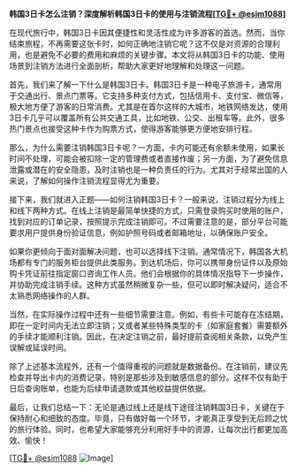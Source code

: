 **韩国3日卡怎么注销？深度解析韩国3日卡的使用与注销流程[[TG💪+ @esim1088](https://t.me/s/esim1088)]**

在现代旅行中，韩国3日卡因其便捷性和灵活性成为许多游客的首选。然而，当你结束旅程，不再需要这张卡时，如何正确地注销它呢？这不仅是对资源的合理利用，也是避免不必要的费用和麻烦的关键步骤。本文将从韩国3日卡的功能、使用场景到注销方法进行全面剖析，帮助大家更好地理解和处理这一问题。

首先，我们来了解一下什么是韩国3日卡。韩国3日卡是一种电子旅游卡，通常用于交通出行、景点门票等。它支持多种支付方式，包括信用卡、支付宝、微信等，极大地方便了游客的日常消费。尤其是在首尔这样的大城市，地铁网络发达，使用3日卡几乎可以覆盖所有公共交通工具，比如地铁、公交、出租车等。此外，很多热门景点也接受这种卡作为购票方式，使得游客能够更方便地安排行程。

那么，为什么需要注销韩国3日卡呢？一方面，卡内可能还有余额未使用，如果长时间不处理，可能会被扣除一定的管理费或者直接作废；另一方面，为了避免信息泄露或潜在的安全隐患，及时注销也是一种负责任的行为。尤其对于经常出国的人来说，了解如何操作注销流程显得尤为重要。

接下来，我们就进入正题——如何注销韩国3日卡？一般来说，注销过程分为线上和线下两种方式。在线上注销是最简单快捷的方式，只需登录购买时使用的账户，找到对应的订单记录，按照提示完成注销即可。不过需要注意的是，部分平台可能要求用户提供身份验证信息，例如护照号码或者邮箱地址，以确保账户安全。

如果你更倾向于面对面解决问题，也可以选择线下注销。通常情况下，韩国各大机场都有专门的服务柜台提供此类服务。到达机场后，你可以携带身份证件以及原始购卡凭证前往指定窗口咨询工作人员。他们会根据你的具体情况指导下一步操作，并协助完成注销手续。这种方式虽然稍微复杂一些，但可以即时解决疑问，适合不太熟悉网络操作的人群。

当然，在实际操作过程中还有一些细节需要注意。例如，有些卡可能存在冻结期，即在一定时间内无法立即注销；又或者某些特殊类型的卡（如家庭套餐）需要额外的手续才能顺利注销。因此，在决定注销之前，最好提前查阅相关条款，以免产生误解或延误时间。

除了上述基本流程外，还有一个值得重视的问题就是数据备份。在注销前，建议先检查并导出卡内的消费记录，特别是那些涉及到敏感信息的部分。这样不仅有助于日后查询账单，也能为后续申请退款或其他权益提供依据。

最后，让我们总结一下：无论是通过线上还是线下途径注销韩国3日卡，关键在于保持耐心和细致的态度。毕竟，只有做好每一个环节，才能真正享受到无后顾之忧的旅行体验。同时，也希望大家能够充分利用好手中的资源，让每次出行都更加高效、愉快！

[[TG💪+ @esim1088](https://t.me/s/esim1088) ![Image](https://i.postimg.cc/4NQfJmqS/Snipaste-2025-05-13-00-14-12.png)]